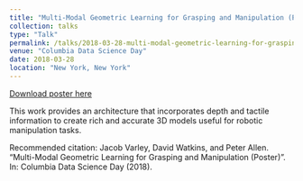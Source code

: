 ```yaml
---
title: "Multi-Modal Geometric Learning for Grasping and Manipulation (Poster)"
collection: talks
type: "Talk"
permalink: /talks/2018-03-28-multi-modal-geometric-learning-for-grasping-and-manipulation-poster
venue: "Columbia Data Science Day"
date: 2018-03-28
location: "New York, New York"
---
```


<a href='{{ base_url }}/files/2018-spring-mmglfgam.pdf'>Download poster here</a>

This work provides an architecture that incorporates depth and tactile information to create rich and accurate 3D models useful for robotic manipulation tasks.

Recommended citation: Jacob Varley, David Watkins, and Peter Allen. “Multi-Modal Geometric Learning for Grasping and Manipulation (Poster)”. In: Columbia Data Science Day (2018). 